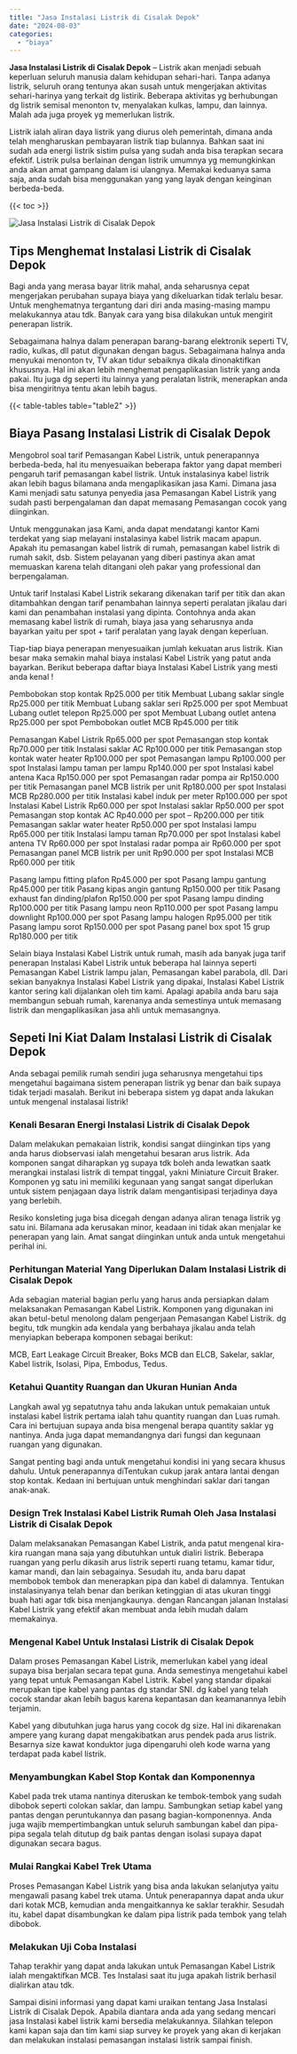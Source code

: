 ```yaml
---
title: "Jasa Instalasi Listrik di Cisalak Depok"
date: "2024-08-03"
categories: 
  - "biaya"
---
```


**Jasa Instalasi Listrik di Cisalak Depok** – Listrik akan menjadi sebuah keperluan seluruh manusia dalam kehidupan sehari-hari. Tanpa adanya listrik, seluruh orang tentunya akan susah untuk mengerjakan aktivitas sehari-harinya yang terkait dg listirik. Beberapa aktivitas yg berhubungan dg listrik semisal menonton tv, menyalakan kulkas, lampu, dan lainnya. Malah ada juga proyek yg memerlukan listrik.

Listrik ialah aliran daya listrik yang diurus oleh pemerintah, dimana anda telah mengharuskan pembayaran listrik tiap bulannya. Bahkan saat ini sudah ada energi listrik sistim pulsa yang sudah anda bisa terapkan secara efektif. Listrik pulsa berlainan dengan listrik umumnya yg memungkinkan anda akan amat gampang dalam isi ulangnya. Memakai keduanya sama saja, anda sudah bisa menggunakan yang yang layak dengan keinginan berbeda-beda.

{{< toc >}}

![Jasa Instalasi Listrik di Cisalak Depok](/images/instalasi-listrik-murah09.png)

## Tips Menghemat Instalasi Listrik di Cisalak Depok

Bagi anda yang merasa bayar litrik mahal, anda seharusnya cepat mengerjakan perubahan supaya biaya yang dikeluarkan tidak terlalu besar. Untuk menghematnya tergantung dari diri anda masing-masing mampu melakukannya atau tdk. Banyak cara yang bisa dilakukan untuk mengirit penerapan listrik.

Sebagaimana halnya dalam penerapan barang-barang elektronik seperti TV, radio, kulkas, dll patut digunakan dengan bagus. Sebagaimana halnya anda menyukai menonton tv, TV akan tidur sebaiknya dikala dinonaktifkan khususnya. Hal ini akan lebih menghemat pengaplikasian listrik yang anda pakai. Itu juga dg seperti itu lainnya yang peralatan listrik, menerapkan anda bisa mengiritnya tentu akan lebih bagus.

{{< table-tables table="table2" >}}

## Biaya Pasang Instalasi Listrik di Cisalak Depok

Mengobrol soal tarif Pemasangan Kabel Listrik, untuk penerapannya berbeda-beda, hal itu menyesuaikan beberapa faktor yang dapat memberi pengaruh tarif pemasangan kabel listrik. Untuk instalasinya kabel listrik akan lebih bagus bilamana anda mengaplikasikan jasa Kami. Dimana jasa Kami menjadi satu satunya penyedia jasa Pemasangan Kabel Listrik yang sudah pasti berpengalaman dan dapat memasang Pemasangan cocok yang diinginkan.

Untuk menggunakan jasa Kami, anda dapat mendatangi kantor Kami terdekat yang siap melayani instalasinya kabel listrik macam apapun. Apakah itu pemasangan kabel listrik di rumah, pemasangan kabel listrik di rumah sakit, dsb. Sistem pelayanan yang diberi pastinya akan amat memuaskan karena telah ditangani oleh pakar yang professional dan berpengalaman.

Untuk tarif Instalasi Kabel Listrik sekarang dikenakan tarif per titik dan akan ditambahkan dengan tarif penambahan lainnya seperti peralatan jikalau dari kami dan penambahan instalasi yang dipinta. Contohnya anda akan memasang kabel listrik di rumah, biaya jasa yang seharusnya anda bayarkan yaitu per spot + tarif peralatan yang layak dengan keperluan.

Tiap-tiap biaya penerapan menyesuaikan jumlah kekuatan arus listrik. Kian besar maka semakin mahal biaya instalasi Kabel Listrik yang patut anda bayarkan. Berikut beberapa daftar biaya Instalasi Kabel Listrik yang mesti anda kenal !

Pembobokan stop kontak Rp25.000 per titik Membuat Lubang saklar single Rp25.000 per titik Membuat Lubang saklar seri Rp25.000 per spot Membuat Lubang outlet telepon Rp25.000 per spot Membuat Lubang outlet antena Rp25.000 per spot Pembobokan outlet MCB Rp45.000 per titik

Pemasangan Kabel Listrik Rp65.000 per spot Pemasangan stop kontak Rp70.000 per titik Instalasi saklar AC Rp100.000 per titik Pemasangan stop kontak water heater Rp100.000 per spot Pemasangan lampu Rp100.000 per spot Instalasi lampu taman per lampu Rp140.000 per spot Instalasi kabel antena Kaca Rp150.000 per spot Pemasangan radar pompa air Rp150.000 per titik Pemasangan panel MCB listrik per unit Rp180.000 per spot Instalasi MCB Rp280.000 per titik Instalasi kabel induk per meter Rp100.000 per spot Instalasi Kabel Listrik Rp60.000 per spot Instalasi saklar Rp50.000 per spot Pemasangan stop kontak AC Rp40.000 per spot – Rp200.000 per titik Pemasangan saklar water heater Rp50.000 per spot Instalasi lampu Rp65.000 per titik Instalasi lampu taman Rp70.000 per spot Instalasi kabel antena TV Rp60.000 per spot Instalasi radar pompa air Rp60.000 per spot Pemasangan panel MCB listrik per unit Rp90.000 per spot Instalasi MCB Rp60.000 per titik

Pasang lampu fitting plafon Rp45.000 per spot Pasang lampu gantung Rp45.000 per titik Pasang kipas angin gantung Rp150.000 per titik Pasang exhaust fan dinding/plafon Rp150.000 per spot Pasang lampu dinding Rp100.000 per titik Pasang lampu neon Rp110.000 per spot Pasang lampu downlight Rp100.000 per spot Pasang lampu halogen Rp95.000 per titik Pasang lampu sorot Rp150.000 per spot Pasang panel box spot 15 grup Rp180.000 per titik

Selain biaya Instalasi Kabel Listrik untuk rumah, masih ada banyak juga tarif penerapan Instalasi Kabel Listrik untuk beberapa hal lainnya seperti Pemasangan Kabel Listrik lampu jalan, Pemasangan kabel parabola, dll. Dari sekian banyaknya Instalasi Kabel Listrik yang dipakai, Instalasi Kabel Listrik kantor sering kali dijalankan oleh tim kami. Apalagi apabila anda baru saja membangun sebuah rumah, karenanya anda semestinya untuk memasang listrik dan mengaplikasikan jasa ahli untuk memasangnya.

## Sepeti Ini Kiat Dalam Instalasi Listrik di Cisalak Depok


Anda sebagai pemilik rumah sendiri juga seharusnya mengetahui tips mengetahui bagaimana sistem penerapan listrik yg benar dan baik supaya tidak terjadi masalah. Berikut ini beberapa sistem yg dapat anda lakukan untuk mengenal instalasai listrik!

### Kenali Besaran Energi Instalasi Listrik di Cisalak Depok

Dalam melakukan pemakaian listrik, kondisi sangat diinginkan tips yang anda harus diobservasi ialah mengetahui besaran arus listrik. Ada komponen sangat diharapkan yg supaya tdk boleh anda lewatkan saatk merangkai instalasi listrik di tempat tinggal, yakni Miniature Circuit Braker. Komponen yg satu ini memiliki kegunaan yang sangat sangat diperlukan untuk sistem penjagaan daya listrik dalam mengantisipasi terjadinya daya yang berlebih.

Resiko konsleting juga bisa dicegah dengan adanya aliran tenaga listrik yg satu ini. Bilamana ada kerusakan minor, keadaan ini tidak akan menjalar ke penerapan yang lain. Amat sangat diinginkan untuk anda untuk mengetahui perihal ini.

### Perhitungan Material Yang Diperlukan Dalam Instalasi Listrik di Cisalak Depok

Ada sebagian material bagian perlu yang harus anda persiapkan dalam melaksanakan Pemasangan Kabel Listrik. Komponen yang digunakan ini akan betul-betul menolong dalam pengerjaan Pemasangan Kabel Listrik. dg begitu, tdk mungkin ada kendala yang berbahaya jikalau anda telah menyiapkan beberapa komponen sebagai berikut:

MCB, Eart Leakage Circuit Breaker, Boks MCB dan ELCB, Sakelar, saklar, Kabel listrik, Isolasi, Pipa, Embodus, Tedus.

### Ketahui Quantity Ruangan dan Ukuran Hunian Anda

Langkah awal yg sepatutnya tahu anda lakukan untuk pemakaian untuk instalasi kabel listrik pertama ialah tahu quantity ruangan dan Luas rumah. Cara ini bertujuan supaya anda bisa mengenal berapa quantity saklar yg nantinya. Anda juga dapat memandangnya dari fungsi dan kegunaan ruangan yang digunakan.

Sangat penting bagi anda untuk mengetahui kondisi ini yang secara khusus dahulu. Untuk penerapannya diTentukan cukup jarak antara lantai dengan stop kontak. Kedaan ini bertujuan untuk menghindari saklar dari tangan anak-anak.

### Design Trek Instalasi Kabel Listrik Rumah Oleh Jasa Instalasi Listrik di Cisalak Depok

Dalam melaksanakan Pemasangan Kabel Listrik, anda patut mengenal kira-kira ruangan mana saja yang dibutuhkan untuk dialiri listrik. Beberapa ruangan yang perlu dikasih arus listrik seperti ruang tetamu, kamar tidur, kamar mandi, dan lain sebagainya. Sesudah itu, anda baru dapat membobok tembok dan menerapkan pipa dan kabel di dalamnya. Tentukan instalasinyanya telah benar dan berikan ketinggian di atas ukuran tinggi buah hati agar tdk bisa menjangkaunya. dengan Rancangan jalanan Instalasi Kabel Listrik yang efektif akan membuat anda lebih mudah dalam memakainya.

### Mengenal Kabel Untuk Instalasi Listrik di Cisalak Depok

Dalam proses Pemasangan Kabel Listrik, memerlukan kabel yang ideal supaya bisa berjalan secara tepat guna. Anda semestinya mengetahui kabel yang tepat untuk Pemasangan Kabel Listrik. Kabel yang standar dipakai merupakan tipe kabel yang pantas dg standar SNI. dg kabel yang telah cocok standar akan lebih bagus karena kepantasan dan keamanannya lebih terjamin.

Kabel yang dibutuhkan juga harus yang cocok dg size. Hal ini dikarenakan ampere yang kurang dapat mengakibatkan arus pendek pada arus listrik. Besarnya size kawat konduktor juga dipengaruhi oleh kode warna yang terdapat pada kabel listrik.

### Menyambungkan Kabel Stop Kontak dan Komponennya

Kabel pada trek utama nantinya diteruskan ke tembok-tembok yang sudah dibobok seperti colokan saklar, dan lampu. Sambungkan setiap kabel yang pantas dengan peruntukannya dan pasang bagian-komponennya. Anda juga wajib mempertimbangkan untuk seluruh sambungan kabel dan pipa-pipa segala telah ditutup dg baik pantas dengan isolasi supaya dapat digunakan secara bagus.

### Mulai Rangkai Kabel Trek Utama

Proses Pemasangan Kabel Listrik yang bisa anda lakukan selanjutya yaitu mengawali pasang kabel trek utama. Untuk penerapannya dapat anda ukur dari kotak MCB, kemudian anda mengaitkannya ke saklar terakhir. Sesudah itu, kabel dapat disambungkan ke dalam pipa listrik pada tembok yang telah dibobok.

### Melakukan Uji Coba Instalasi

Tahap terakhir yang dapat anda lakukan untuk Pemasangan Kabel Listrik ialah mengaktifkan MCB. Tes Instalasi saat itu juga apakah listrik berhasil dialirkan atau tdk.

Sampai disini informasi yang dapat kami uraikan tentang Jasa Instalasi Listrik di Cisalak Depok. Apabila diantara anda ada yang sedang mencari jasa Instalasi kabel listrik kami bersedia melakukannya. Silahkan telepon kami kapan saja dan tim kami siap survey ke proyek yang akan di kerjakan dan melakukan instalasi pemasangan instalasi listrik sampai finish.
